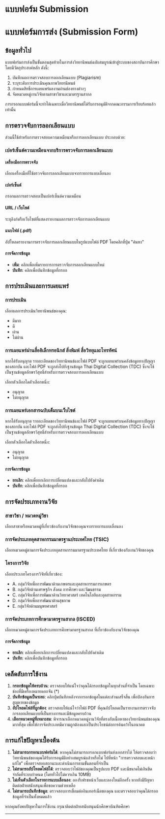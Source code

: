 # แบบฟอร์ม Submission
# แบบฟอร์มการส่ง (Submission Form)

## ข้อมูลทั่วไป

แบบฟอร์มการส่งเป็นขั้นตอนสุดท้ายในการส่งวิทยานิพนธ์ฉบับสมบูรณ์เข้าสู่ระบบของสถาบันการศึกษา โดยมีวัตถุประสงค์หลัก ดังนี้:

1. บันทึกผลการตรวจสอบการลอกเลียนแบบ (Plagiarism)
2. ระบุระดับการประเมินคุณภาพวิทยานิพนธ์
3. กำหนดสิทธิ์การเผยแพร่ผลงานผ่านช่องทางต่างๆ
4. จัดหมวดหมู่งานวิจัยตามสาขาวิชาและมาตรฐานสากล

การกรอกแบบฟอร์มนี้จะทำได้เฉพาะเมื่อวิทยานิพนธ์ได้รับการอนุมัติจากคณะกรรมการเรียบร้อยแล้วเท่านั้น

## การตรวจจับการลอกเลียนแบบ

ส่วนนี้ใช้สำหรับการตรวจสอบความเหมือนหรือการลอกเลียนแบบ ประกอบด้วย:

### เปอร์เซ็นต์ความเหมือนจากบริการตรวจจับการลอกเลียนแบบ

#### เครื่องมือการตรวจจับ
เลือกเครื่องมือที่ใช้ตรวจจับการลอกเลียนแบบจากรายการแบบเลื่อนลง

#### เปอร์เซ็นต์
กรอกผลการตรวจสอบเป็นเปอร์เซ็นต์ความเหมือน

#### URL / เว็บไซต์
ระบุลิงก์หรือเว็บไซต์ที่แสดงรายงานผลการตรวจจับการลอกเลียนแบบ

#### แนบไฟล์ (.pdf)
อัปโหลดรายงานการตรวจจับการลอกเลียนแบบในรูปแบบไฟล์ PDF โดยคลิกที่ปุ่ม "ค้นหา"

#### การจัดการข้อมูล
- **เพิ่ม**: คลิกเพื่อเพิ่มรายการการตรวจจับการลอกเลียนแบบใหม่
- **บันทึก**: คลิกเพื่อบันทึกข้อมูลที่กรอก

## การประเมินและการเผยแพร่

### การประเมิน
เลือกผลการประเมินวิทยานิพนธ์ของคุณ:
- ดีมาก
- ดี
- ผ่าน
- ไม่ผ่าน

### การเผยแพร่ผ่านสื่ออิเล็กทรอนิกส์ สิ่งพิมพ์ สื่อวิทยุและโทรทัศน์
หากได้รับอนุญาต รายละเอียดของวิทยานิพนธ์และไฟล์ PDF จะถูกเผยแพร่บนคลังข้อมูลทางปัญญาของสถาบัน และไฟล์ PDF จะถูกส่งไปยังฐานข้อมูล Thai Digital Collection (TDC) ซึ่งจะใช้เป็นฐานข้อมูลอักษรวิสุทธิ์สำหรับการตรวจสอบการลอกเลียนแบบ

เลือกตัวเลือกใดตัวเลือกหนึ่ง:
- อนุญาต
- ไม่อนุญาต

### การเผยแพร่เอกสารฉบับเต็มบนเว็บไซต์
หากได้รับอนุญาต รายละเอียดของวิทยานิพนธ์และไฟล์ PDF จะถูกเผยแพร่บนคลังข้อมูลทางปัญญาของสถาบัน และไฟล์ PDF จะถูกส่งไปยังฐานข้อมูล Thai Digital Collection (TDC) ซึ่งจะใช้เป็นฐานข้อมูลอักษรวิสุทธิ์สำหรับการตรวจสอบการลอกเลียนแบบ

เลือกตัวเลือกใดตัวเลือกหนึ่ง:
- อนุญาต
- ไม่อนุญาต

#### การจัดการข้อมูล
- **ยกเลิก**: คลิกเพื่อยกเลิกการเปลี่ยนแปลงและกลับไปยังค่าเดิม
- **บันทึก**: คลิกเพื่อบันทึกข้อมูลที่กรอก

## การจัดประเภทงานวิจัย

### สาขาวิชา / หมวดหมู่วิชา
เลือกสาขาหรือหมวดหมู่ที่เกี่ยวข้องกับงานวิจัยของคุณจากรายการแบบเลื่อนลง

### การจัดประเภทอุตสาหกรรมมาตรฐานประเทศไทย (TSIC)
เลือกหมวดหมู่ตามการจัดประเภทอุตสาหกรรมมาตรฐานประเทศไทย ที่เกี่ยวข้องกับงานวิจัยของคุณ

### โครงการวิจัย
เลือกประเภทโครงการวิจัยที่เกี่ยวข้อง:
- A. กลุ่มวิจัยเพื่อการพัฒนาด้านเกษตรและอุตสาหกรรมการเกษตร
- B. กลุ่มวิจัยด้านเศรษฐกิจ สังคม การศึกษา และวัฒนธรรม
- C. กลุ่มวิจัยเพื่อการพัฒนาด้านวิทยาศาสตร์ เทคโนโลยีและอุตสาหกรรม
- D. กลุ่มวิจัยเพื่อการพัฒนาด้านสุขภาพ
- E. กลุ่มวิจัยด้านมนุษยศาสตร์

### การจัดประเภทการศึกษามาตรฐานสากล (ISCED)
เลือกหมวดหมู่ตามการจัดประเภทการศึกษามาตรฐานสากล ที่เกี่ยวข้องกับงานวิจัยของคุณ

#### การจัดการข้อมูล
- **ยกเลิก**: คลิกเพื่อยกเลิกการเปลี่ยนแปลงและกลับไปยังค่าเดิม
- **บันทึก**: คลิกเพื่อบันทึกข้อมูลที่กรอก

## เคล็ดลับการใช้งาน

1. **กรอกข้อมูลให้ครบถ้วน**: ตรวจสอบให้แน่ใจว่าคุณได้กรอกข้อมูลในทุกส่วนที่จำเป็น โดยเฉพาะช่องที่มีเครื่องหมายดอกจัน (*)
2. **บันทึกข้อมูลเป็นระยะ**: คลิกปุ่มบันทึกหลังจากกรอกข้อมูลในแต่ละส่วนเสร็จสิ้น เพื่อป้องกันการสูญหายของข้อมูล
3. **อัปโหลดไฟล์ที่ถูกต้อง**: ตรวจสอบให้แน่ใจว่าไฟล์ PDF ที่คุณอัปโหลดเป็นรายงานการตรวจจับการลอกเลียนแบบที่เป็นทางการและมีข้อมูลครบถ้วน
4. **เลือกหมวดหมู่ที่เหมาะสม**: พิจารณาเลือกหมวดหมู่งานวิจัยที่ตรงกับเนื้อหาของวิทยานิพนธ์ของคุณมากที่สุด เพื่อให้การจัดประเภทมีความถูกต้องและเป็นประโยชน์ต่อการค้นคว้าในอนาคต

## การแก้ไขปัญหาเบื้องต้น

1. **ไม่สามารถกรอกแบบฟอร์มได้**: หากคุณไม่สามารถกรอกแบบฟอร์มส่งเอกสารได้ ให้ตรวจสอบว่าวิทยานิพนธ์ของคุณได้รับการอนุมัติอย่างสมบูรณ์แล้วหรือไม่ ไปที่หน้า "การตรวจสอบและหน้าแก้ไข" เพื่อตรวจสอบสถานะและดำเนินการตามขั้นตอนที่จำเป็น
2. **ไม่สามารถอัปโหลดไฟล์ได้**: ตรวจสอบว่าไฟล์ของคุณเป็นรูปแบบ PDF และมีขนาดไม่เกินขีดจำกัดที่ระบบกำหนด (โดยทั่วไปไม่ควรเกิน 10MB)
3. **ไม่เห็นตัวเลือกในรายการแบบเลื่อนลง**: ลองรีเฟรชหน้าเว็บและลองใหม่อีกครั้ง หากยังมีปัญหา ติดต่อฝ่ายสนับสนุนเพื่อขอความช่วยเหลือ
4. **ไม่สามารถบันทึกข้อมูล**: ตรวจสอบการเชื่อมต่ออินเทอร์เน็ตของคุณ และตรวจสอบว่าคุณได้กรอกข้อมูลที่จำเป็นทั้งหมดแล้ว

หากคุณยังพบปัญหาในการใช้งาน กรุณาติดต่อฝ่ายสนับสนุนนักศึกษาบัณฑิตศึกษา

---
